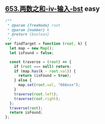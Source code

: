 ## [653.两数之和-iv-输入-bst](https://leetcode.cn/problems/two-sum-iv-input-is-a-bst/) <Badge type="success">easy</Badge>

```js
/**
 * @param {TreeNode} root
 * @param {number} k
 * @return {boolean}
 */
var findTarget = function (root, k) {
  let map = new Map();
  let isFound = false;

  const traverse = (root) => {
    if (root === null) return;
    if (map.has(k - root.val)) {
      return (isFound = true);
    } else {
      map.set(root.val, "666xxx");
    }
    traverse(root.left);
    traverse(root.right);
  };
  traverse(root);
  return isFound;
};
```

